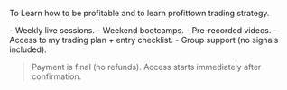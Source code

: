 To Learn how to be profitable and to learn profittown trading strategy\.

\- Weekly live sessions\.
\- Weekend bootcamps\.
\- Pre\-recorded videos\.
\- Access to my trading plan \+ entry checklist\.
\- Group support \(no signals included\)\.

>Payment is final \(no refunds\)\. Access starts immediately after confirmation\.